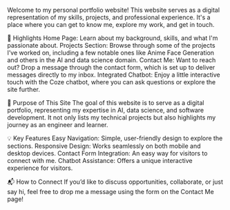 Welcome to my personal portfolio website! This website serves as a digital representation of my skills, projects, and professional experience. It's a place where you can get to know me, explore my work, and get in touch.

🌟 Highlights
Home Page: Learn about my background, skills, and what I'm passionate about.
Projects Section: Browse through some of the projects I’ve worked on, including a few notable ones like Anime Face Generation and others in the AI and data science domain.
Contact Me: Want to reach out? Drop a message through the contact form, which is set up to deliver messages directly to my inbox.
Integrated Chatbot: Enjoy a little interactive touch with the Coze chatbot, where you can ask questions or explore the site further.

🚀 Purpose of This Site
The goal of this website is to serve as a digital portfolio, representing my expertise in AI, data science, and software development. It not only lists my technical projects but also highlights my journey as an engineer and learner.

💡 Key Features
Easy Navigation: Simple, user-friendly design to explore the sections.
Responsive Design: Works seamlessly on both mobile and desktop devices.
Contact Form Integration: An easy way for visitors to connect with me.
Chatbot Assistance: Offers a unique interactive experience for visitors.

📬 How to Connect
If you’d like to discuss opportunities, collaborate, or just say hi, feel free to drop me a message using the form on the Contact Me page!

